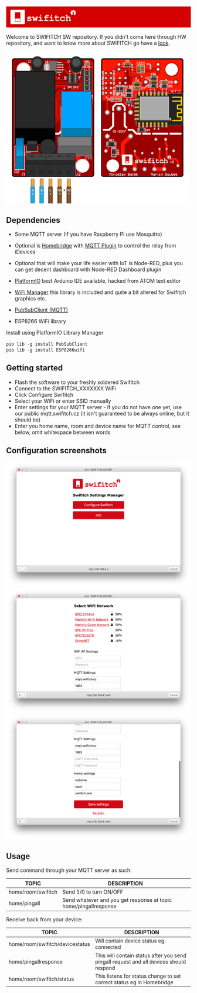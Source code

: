 ![](https://github.com/ArnieX/swifitch/blob/master/Images/swifitch_looong_header.png?raw=true)

Welcome to SWIFITCH SW repository. If you didn't come here through HW repository, and want to know more about SWIFITCH go have a [look](http://swifitch.cz).

<img src="https://github.com/ArnieX/swifitch/blob/master/Images/3D_Vector_Swifitch2.png?raw=true" width="500">

## Dependencies
- Some MQTT server (If you have Raspberry Pi use Mosquitto)
- Optional is [Homebridge](https://github.com/nfarina/homebridge) with [MQTT Plugin](https://github.com/cflurin/homebridge-mqtt) to control the relay from iDevices
- Optional that will make your life easier with IoT is Node-RED, plus you can get decent dashboard with Node-RED Dashboard plugin
- [PlatformIO](https://github.com/platformio/platformio) best Arduino IDE available, hacked from ATOM text editor

- [WiFi Manager](https://github.com/tzapu/WiFiManager) this library is included and quite a bit altered for Swifitch graphics etc.
- [PubSubClient (MQTT)](https://github.com/knolleary/pubsubclient)
- ESP8266 WiFi library

Install using PlatformIO Library Manager

```
pio lib -g install PubSubClient
pio lib -g install ESP8266wifi
```

## Getting started

- Flash the software to your freshly soldered Swifitch
- Connect to the SWIFITCH_XXXXXXX WiFi
- Click Configure Swifitch
- Select your WiFi or enter SSID manually
- Enter settings for your MQTT server - if you do not have one yet, use our public mqtt.swifitch.cz (it isn't guaranteed to be always online, but it should be)
- Enter you home name, room and device name for MQTT control, see below, omit whitespace between words

## Configuration screenshots

![](https://github.com/ArnieX/swifitch/blob/master/Images/Software/swifitch_sw_config_root.png?raw=true)
![](https://github.com/ArnieX/swifitch/blob/master/Images/Software/swifitch_sw_config_1.png?raw=true)
![](https://github.com/ArnieX/swifitch/blob/master/Images/Software/swifitch_sw_config_2.png?raw=true)

## Usage

Send command through your MQTT server as such:

|TOPIC|DESCRIPTION|
|---|---|
|home/room/swifitch|Send 1/0 to turn ON/OFF|
|home/pingall|Send whatever and you get response at topic home/pingallresponse|

Receive back from your device:

|TOPIC|DESCRIPTION|
|---|---|
|home/room/swifitch/devicestatus|Will contain device status eg. connected|
|home/pingallresponse|This will contain status after you send pingall request and all devices should respond|
|home/room/swifitch/status|This listens for status change to set correct status eg in Homebridge|